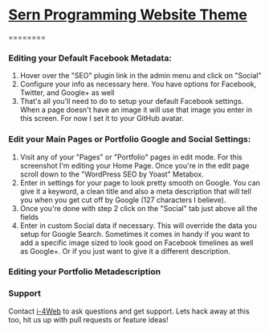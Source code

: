 # [Sern Programming Website Theme](http://www.sernprogramming.com/)
========

### Editing your Default Facebook Metadata:

1. Hover over the "SEO" plugin link in the admin menu and click on "Social"
2. Configure your info as necessary here. You have options for Facebook, Twitter, and Google+ as well
3. That's all you'll need to do to setup your default Facebook settings. When a page doesn't have an image it will use that image you enter in this screen. For now I set it to your GitHub avatar. 

### Edit your Main Pages or Portfolio Google and Social Settings:


1. Visit any of your "Pages" or "Portfolio" pages in edit mode. For this screenshot I'm editing your Home Page. Once you're in the edit page scroll down to the "WordPress SEO by Yoast" Metabox.
2. Enter in settings for your page to look pretty smooth on Google. You can give it a keyword, a clean title and also a meta description that will tell you when you get cut off by Google (127 characters I believe).
3. Once you're done with step 2 click on the "Social" tab just above all the fields
4. Enter in custom Social data if necessary. This will override the data you setup for Google Search. Sometimes it comes in handy if you want to add a specific image sized to look good on Facebook timelines as well as Google+. Or if you just want to give it a different description.

### Editing your Portfolio Metadescription


### Support

Contact [i-4Web](http://www.i-4web.com/) to ask questions and get support. Lets hack away at this too, hit us up with pull requests or feature ideas!
